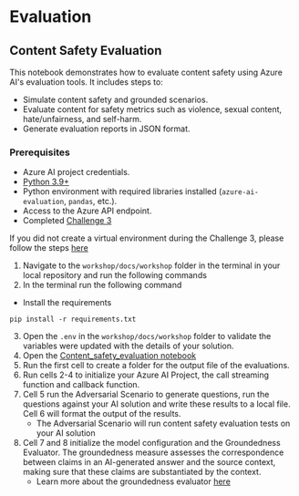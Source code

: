 # Evaluation

## Content Safety Evaluation

This notebook demonstrates how to evaluate content safety using Azure AI's evaluation tools. It includes steps to:

* Simulate content safety and grounded scenarios.
* Evaluate content for safety metrics such as violence, sexual content, hate/unfairness, and self-harm.
* Generate evaluation reports in JSON format.

### Prerequisites
- Azure AI project credentials.
- [Python 3.9+](https://www.python.org/downloads/)
- Python environment with required libraries installed (`azure-ai-evaluation`, `pandas`, etc.).
- Access to the Azure API endpoint.
- Completed [Challenge 3](../Challenge-3-and-4/Challenge-3.md)


If you did not create a virtual environment during the Challenge 3, please follow the steps [here](../Challenge-3-and-4/Challenge-3.md)
1. Navigate to the `workshop/docs/workshop` folder in the terminal in your local repository and run the following commands 
2. In the terminal run the following command 

* Install the requirements
```shell
pip install -r requirements.txt
```
3. Open the `.env` in the `workshop/docs/workshop` folder to validate the variables were updated with the details of your solution. 
4. Open the [Content_safety_evaluation notebook](./Content_safety_evaluation.ipynb) 
5. Run the first cell to create a folder for the output file of the evaluations.
6. Run cells 2-4 to initialize your Azure AI Project, the call streaming function and callback function. 
7. Cell 5 run the Adversarial Scenario to generate questions, run the questions against your AI solution and write these results to a local file. Cell 6 will format the output of the results.  
    - The Adversarial Scenario will run content safety evaluation tests on your AI solution 
8. Cell 7 and 8 initialize the model configuration and the Groundedness Evaluator. The groundedness measure assesses the correspondence between claims in an AI-generated answer and the source context, making sure that these claims are substantiated by the context. 
    - Learn more about the groundedness evaluator [here](https://learn.microsoft.com/en-us/azure/ai-foundry/how-to/develop/evaluate-sdk#performance-and-quality-evaluator-usage)
